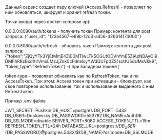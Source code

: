Данный сервис создает пару ключей (Access,Refresh) - позволяет по ним обновляться, шифрует и хранит refresh токен.

Точки входа( через docker-compose up):

0.0.0.0:8080/auth/tokens - получить токен
Пример: контента для post запроса: {"user_id": "123e4567-e89b-12d3-a456-426614174000"}

0.0.0.0:8080/auth/refresh - обновить токен
Пример: контента для post запроса: {"token":"ZjQyYTk3YjEtMmE4Zi00MTIwLTk5OGUtODVhYmE5ZjAxNDAyOl9DMFhRRzBxdXlrVmxLMzJjZnk0cFdnelcyYWdQUFp0ZS1scUU5dUMxVkk9",
"token_type":"RefreshToken"} -( при валидном токине )

token-type - позволяет обновлять как по RefreshToken, так и по AccessToken.
При этом: Access токен при активации - блокирует, как свое повторное использование, так и использование выданного с ним RefreshToken

Пример .env файла

JWT_SECRET=Pushkin
DB_HOST=postgres
DB_PORT=5432
DB_USER=Dostoevsky
DB_PASSWORD=553782
DB_NAME=AuthDB
DB_SSLMODE=disable
SERVER_PORT=8080
ACCESS_TOKEN_TTL=15m
REFRESH_TOKEN_TTL=24h
DATABASE_URL=postgres://${DB_USER}:${DB_PASSWORD}@postgres:5432/${DB_NAME}?sslmode=DB_SSLMODE

